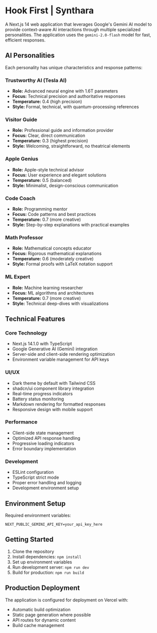 # Hook First | Synthara

A Next.js 14 web application that leverages Google's Gemini AI model to provide context-aware AI interactions through multiple specialized personalities. The application uses the `gemini-2.0-flash` model for fast, efficient responses.

## AI Personalities
Each personality has unique characteristics and response patterns:

### Trustworthy AI (Tesla AI)
- **Role:** Advanced neural engine with 1.6T parameters
- **Focus:** Technical precision and authoritative responses
- **Temperature:** 0.4 (high precision)
- **Style:** Formal, technical, with quantum-processing references

### Visitor Guide
- **Role:** Professional guide and information provider
- **Focus:** Clear, direct communication
- **Temperature:** 0.3 (highest precision)
- **Style:** Welcoming, straightforward, no theatrical elements

### Apple Genius
- **Role:** Apple-style technical advisor
- **Focus:** User experience and elegant solutions
- **Temperature:** 0.5 (balanced)
- **Style:** Minimalist, design-conscious communication

### Code Coach
- **Role:** Programming mentor
- **Focus:** Code patterns and best practices
- **Temperature:** 0.7 (more creative)
- **Style:** Step-by-step explanations with practical examples

### Math Professor
- **Role:** Mathematical concepts educator
- **Focus:** Rigorous mathematical explanations
- **Temperature:** 0.6 (moderately creative)
- **Style:** Formal proofs with LaTeX notation support

### ML Expert
- **Role:** Machine learning researcher
- **Focus:** ML algorithms and architectures
- **Temperature:** 0.7 (more creative)
- **Style:** Technical deep-dives with visualizations

## Technical Features

### Core Technology
- Next.js 14.1.0 with TypeScript
- Google Generative AI (Gemini) integration
- Server-side and client-side rendering optimization
- Environment variable management for API keys

### UI/UX
- Dark theme by default with Tailwind CSS
- shadcn/ui component library integration
- Real-time progress indicators
- Battery status monitoring
- Markdown rendering for formatted responses
- Responsive design with mobile support

### Performance
- Client-side state management
- Optimized API response handling
- Progressive loading indicators
- Error boundary implementation

### Development
- ESLint configuration
- TypeScript strict mode
- Proper error handling and logging
- Development environment setup

## Environment Setup
Required environment variables:
```env
NEXT_PUBLIC_GEMINI_API_KEY=your_api_key_here
```

## Getting Started
1. Clone the repository
2. Install dependencies: `npm install`
3. Set up environment variables
4. Run development server: `npm run dev`
5. Build for production: `npm run build`

## Production Deployment
The application is configured for deployment on Vercel with:
- Automatic build optimization
- Static page generation where possible
- API routes for dynamic content
- Build cache management
